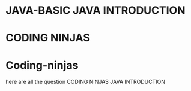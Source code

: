 # JAVA-BASIC  JAVA INTRODUCTION 
# CODING NINJAS 
# Coding-ninjas
here are all the question CODING NINJAS JAVA INTRODUCTION
